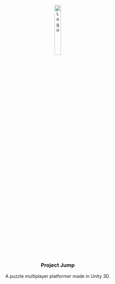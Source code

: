 <!-- PROJECT LOGO -->
<br />
<div align="center">
  <a href="https://chanisco.nl">
    <img src="https://chanisco.nl/img/LogoNoText.png" alt="Logo" width="20%" height="20%">
  </a>

<h3 align="center">Project Jump</h3>

  <p align="center">
  A puzzle multiplayer platformer made in Unity 3D.
    </p>
</div>
